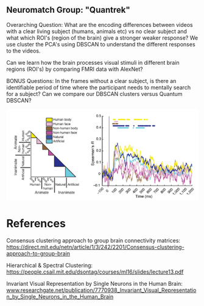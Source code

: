 ## Neuromatch Group: "Quantrek"
Overarching Question: What are the encoding differences between videos with a clear living subject (humans, animals etc) vs no clear subject and what which ROI's (region of the brain) give a stronger weaker response?  We use cluster the PCA's using DBSCAN to understand the different responses to the videos. 

Can we learn how the brain processes visual stimuli in different brain regions (ROI's) by comparing FMRI data with AlexNet?


BONUS Questions: In the frames without a clear subject, is there an identifiable period of time where the participant needs to mentally search for a subject? Can we compare our DBSCAN clusters versus Quantum DBSCAN?

![alt text](https://github.com/clachevv/neuro-match-project/blob/main/pictures/pic.png)

# References
Consensus clustering approach to group brain connectivity matrices: https://direct.mit.edu/netn/article/1/3/242/2201/Consensus-clustering-approach-to-group-brain 

Hierarchical & Spectral Clustering: https://people.csail.mit.edu/dsontag/courses/ml16/slides/lecture13.pdf

Invariant Visual Representation by Single Neurons in the Human Brain: www.researchgate.net/publication/7770938_Invariant_Visual_Representation_by_Single_Neurons_in_the_Human_Brain 


